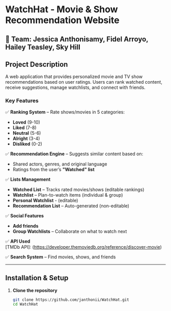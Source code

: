 # WatchHat - Movie & Show Recommendation Website  
## 👥 Team: Jessica Anthonisamy, Fidel Arroyo, Hailey Teasley, Sky Hill

## Project Description  
A web application that provides personalized movie and TV show recommendations based on user ratings. Users can rank watched content, receive suggestions, manage watchlists, and connect with friends.  

### Key Features  
✅ **Ranking System** – Rate shows/movies in 5 categories:  
- **Loved** (9-10)  
- **Liked** (7-8)  
- **Neutral** (5-6)  
- **Alright** (3-4)  
- **Disliked** (0-2)  

✅ **Recommendation Engine** – Suggests similar content based on:  
- Shared actors, genres, and original language  
- Ratings from the user’s **"Watched" list**  

✅ **Lists Management**  
- **Watched List** – Tracks rated movies/shows (editable rankings)
- **Watchlist** – Plan-to-watch items (individual & group)
- **Personal Watchlist** - (editable)
- **Recommendation List** – Auto-generated (non-editable)  

✅ **Social Features**  
- **Add friends**  
- **Group Watchlists** – Collaborate on what to watch next  

✅ **API Used**  
[TMDb API]: (https://developer.themoviedb.org/reference/discover-movie) 

✅ **Search System** – Find movies, shows, and friends  

---

## Installation & Setup  
1. **Clone the repository**  
   ```sh
   git clone https://github.com/janthonii/WatchHat.git
   cd WatchHat
